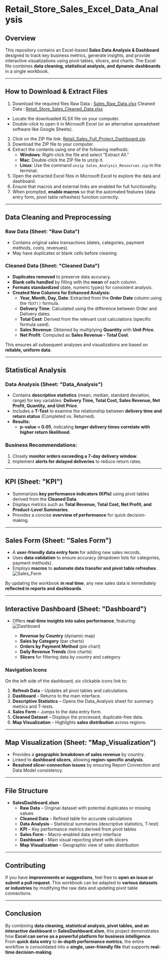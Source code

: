 # Retail_Store_Sales_Excel_Data_Analysis

## Overview
This repository contains an Excel-based **Sales Data Analysis & Dashboard** designed to track key business metrics, generate insights, and provide interactive visualizations using pivot tables, slicers, and charts. The Excel file combines **data cleaning, statistical analysis, and dynamic dashboards** in a single workbook.

---

## How to Download & Extract Files
1. Download the required files
Raw Data : [Sales_Raw_Data.xlsx](https://github.com/Saher-Younas/Retail_Store_Excel_Data_Analysis/blob/main/sales_raw_data.xlsx)                                                       Cleaned Data : [Retail_Store_Sales_Cleaned_Data.xlsx](https://github.com/Saher-Younas/Retail_Store_Excel_Data_Analysis/blob/main/Retail_Store_Sales_Cleaned_Data.xlsx)
- Locate the downloaded XLSX file on your computer.
- Double-click to open it in Microsoft Excel (or an alternative spreadsheet software like Google Sheets).
2. Click on the ZIP file link: [Retail_Sales_Full_Project_Dashboard.zip](https://github.com/Saher-Younas/Retail_Store_Excel_Data_Analysis/blob/main/Retail_Sales_Full_Project_Dashboard.zip).
3. Download the ZIP file to your computer.
4. Extract the contents using one of the following methods:
   - **Windows**: Right-click the file and select "Extract All."
   - **Mac**: Double-click the ZIP file to unzip it.
   - **Linux**: Use the command `unzip Sales_Analysis_Resources.zip` in the terminal.
5. Open the extracted Excel files in Microsoft Excel to explore the data and dashboard.
6. Ensure that macros and external links are enabled for full functionality.
7. When prompted, **enable macros** so that the automated features (data entry form, pivot table refreshes) function correctly.

---

## Data Cleaning and Preprocessing
### **Raw Data (Sheet: "Raw Data")**
- Contains original sales transactions (dates, categories, payment methods, costs, revenues).
- May have duplicates or blank cells before cleaning.

### **Cleaned Data (Sheet: "Cleaned Data")**
- **Duplicates removed** to preserve data accuracy.
- **Blank cells handled** by filling with the **mean** of each column.
- **Formats standardized** (date, numeric types) for consistent analysis.
- **Created New Columns for Enhanced Analysis:**
  - **Year, Month, Day, Date**: Extracted from the **Order Date** column using the `TEXT()` formula.
  - **Delivery Time**: Calculated using the difference between Order and Delivery dates.
  - **Total Cost**: Derived from the relevant cost calculations (specific formula used).
  - **Sales Revenue**: Obtained by multiplying **Quantity** with **Unit Price**.
  - **Net Profit**: Computed as **Sales Revenue - Total Cost**.

This ensures all subsequent analyses and visualizations are based on **reliable, uniform data**.

---

## Statistical Analysis
### **Data Analysis (Sheet: "Data_Analysis")**
- Contains **descriptive statistics** (mean, median, standard deviation, range) for key variables: **Delivery Time, Total Cost, Sales Revenue, Net Profit, Quantity, and Unit Price**.
- Includes a **T-Test** to examine the relationship between **delivery time and return status** (Completed vs. Returned).
- **Results:**
  - **p-value < 0.05**, indicating **longer delivery times correlate with higher return likelihood**.
  
### **Business Recommendations:**
1. Closely **monitor orders exceeding a 7-day delivery window**.
2. Implement **alerts for delayed deliveries** to reduce return rates.

---

## KPI (Sheet: "KPI")
- Summarizes **key performance indicators (KPIs)** using pivot tables derived from the **Cleaned Data**.
- Displays metrics such as **Total Revenue, Total Cost, Net Profit, and Product-Level Summaries**.
- Provides a concise **overview of performance** for quick decision-making.

---

## Sales Form (Sheet: "Sales Form")

- A **user-friendly data entry form** for adding new sales records.
- Uses **data validation** to ensure accuracy (dropdown lists for categories, payment methods).
- Employs **macros** to **automate data transfer and pivot table refreshes**.
![Sales_Form](https://github.com/user-attachments/assets/65d31744-21f3-46b3-8837-27db5a1253b5)

By updating the workbook **in real time**, any new sales data is immediately **reflected in reports and dashboards**.

---

## Interactive Dashboard (Sheet: "Dashboard")
- Offers **real-time insights into sales performance**, featuring:
![Dashboard](https://github.com/user-attachments/assets/534d1b7f-a441-4acd-9af7-4a1074707f9d)


  - **Revenue by Country** (dynamic map)
  - **Sales by Category** (bar charts)
  - **Orders by Payment Method** (pie chart)
  - **Daily Revenue Trends** (line charts)
  - **Slicers** for filtering data by country and category

### **Navigation Icons**
On the left side of the dashboard, six clickable icons link to:
1. **Refresh Data** – Updates all pivot tables and calculations.
2. **Dashboard** – Returns to the main interface.
3. **Descriptive Statistics** – Opens the Data_Analysis sheet for summary metrics and T-tests.
4. **Sales Form** – Jumps to the data entry form.
5. **Cleaned Dataset** – Displays the processed, duplicate-free data.
6. **Map Visualization** – Highlights **sales distribution** across regions.

---

## Map Visualization (Sheet: "Map_Visualization")
- Provides a **geographic breakdown of sales revenue** by country.
- Linked to **dashboard slicers**, allowing **region-specific analysis**.
- **Resolved slicer-connection issues** by ensuring Report Connection and Data Model consistency.

---

## File Structure
- **SalesDashboard.xlsm**
  - **Raw Data** – Original dataset with potential duplicates or missing values
  - **Cleaned Data** – Refined table for accurate calculations
  - **Data Analysis** – Statistical summaries (descriptive statistics, T-test)
  - **KPI** – Key performance metrics derived from pivot tables
  - **Sales Form** – Macro-enabled data entry interface
  - **Dashboard** – Main visual reporting sheet with slicers
  - **Map Visualization** – Geographic view of sales distribution

---

## Contributing
If you have **improvements or suggestions**, feel free to **open an issue or submit a pull request**. This workbook can be adapted to **various datasets or industries** by modifying the raw data and updating pivot table connections.

---

## Conclusion
By combining **data cleaning, statistical analysis, pivot tables, and an interactive dashboard** in **SalesDashboard.xlsm**, this project demonstrates how **Excel can serve as a powerful platform for business intelligence**. From **quick data entry** to **in-depth performance metrics**, the entire workflow is consolidated into a **single, user-friendly file** that supports **real-time decision-making**.


